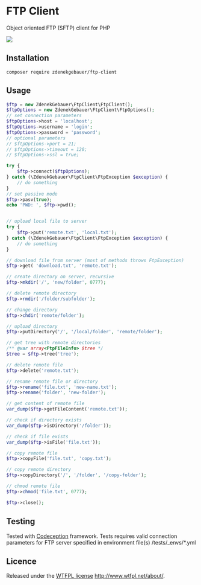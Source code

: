 # FTP Client

Object oriented FTP (SFTP) client for PHP

![](https://github.com/zdenekgebauer/ftpclient/workflows/build/badge.svg)

## Installation

`composer require zdenekgebauer/ftp-client`

## Usage

```php
$ftp = new ZdenekGebauer\FtpClient\FtpClient();
$ftpOptions = new ZdenekGebauer\FtpClient\FtpOptions();
// set connection parameters
$ftpOptions->host = 'localhost';
$ftpOptions->username = 'login';
$ftpOptions->password = 'password';
// optional parameters  
// $ftpOptions->port = 21;
// $ftpOptions->timeout = 120; 
// $ftpOptions->ssl = true;

try {
    $ftp->connect($ftpOptions);
} catch (\ZdenekGebauer\FtpClient\FtpException $exception) {
    // do something
}
// set passive mode 
$ftp->pasv(true);
echo 'PWD: ', $ftp->pwd();


// upload local file to server
try { 
    $ftp->put('remote.txt', 'local.txt');
} catch (\ZdenekGebauer\FtpClient\FtpException $exception) {
    // do something
}

// download file from server (most of methods throws FtpException)   
$ftp->get( 'download.txt', 'remote.txt');

// create directory on server, recursive 
$ftp->mkdir('/', 'new/folder', 0777);

// delete remote directory
$ftp->rmdir('/folder/subfolder');

// change directory
$ftp->chdir('remote/folder');

// upload directory
$ftp->putDirectory('/', '/local/folder', 'remote/folder');

// get tree with remote directories 
/** @var array<FtpFileInfo> $tree */
$tree = $ftp->tree('tree');

// delete remote file 
$ftp->delete('remote.txt');

// rename remote file or directory
$ftp->rename('file.txt', 'new-name.txt');
$ftp->rename('folder', 'new-folder');

// get content of remote file 
var_dump($ftp->getFileContent('remote.txt'));

// check if directory exists
var_dump($ftp->isDirectory('/folder'));

// check if file exists
var_dump($ftp->isFile('file.txt'));

// copy remote file
$ftp->copyFile('file.txt', 'copy.txt');

// copy remote directory
$ftp->copyDirectory('/', '/folder', '/copy-folder');

// chmod remote file 
$ftp->chmod('file.txt', 0777);

$ftp->close();
```

## Testing
Tested with [Codeception](https://codeception.com/) framework. Tests requires valid connection parameters for
FTP server specified in environment file(s) /tests/_envs/*.yml   

## Licence
Released under the [WTFPL license](copying.txt) http://www.wtfpl.net/about/.
